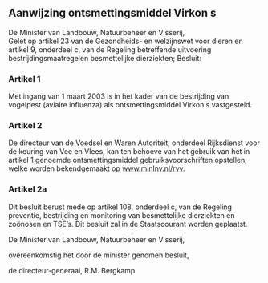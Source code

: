 <meta http-equiv='Content-Type' content='text/html; charset=utf-8' />

## Aanwijzing ontsmettingsmiddel Virkon s

De Minister van Landbouw, Natuurbeheer en Visserij,  
Gelet op artikel 23 van de Gezondheids- en welzijnswet voor dieren en artikel 9, onderdeel c, van de Regeling betreffende uitvoering bestrijdingsmaatregelen besmettelijke dierziekten;
Besluit:     

### Artikel  1  

Met ingang van 1 maart 2003 is in het kader van de bestrijding van vogelpest (aviaire influenza) als ontsmettingsmiddel Virkon s vastgesteld.  

### Artikel  2  

De directeur van de Voedsel en Waren Autoriteit, onderdeel Rijksdienst voor de keuring van Vee en Vlees, kan ten behoeve van het gebruik van het in artikel 1 genoemde ontsmettingsmiddel gebruiksvoorschriften opstellen, welke worden bekendgemaakt op www.minlnv.nl/rvv. 

### Artikel 2a  

Dit besluit berust mede op artikel 108, onderdeel c, van de Regeling preventie, bestrijding en monitoring van besmettelijke dierziekten en zoönosen en TSE’s.
Dit besluit zal in de Staatscourant worden geplaatst.   

De 
Minister van Landbouw, Natuurbeheer en Visserij, 

overeenkomstig het door de minister genomen besluit, 

de 
directeur-generaal, 
R.M.  Bergkamp      
